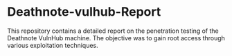# Deathnote-vulhub-Report
This repository contains a detailed report on the penetration testing of the Deathnote VulnHub machine. The objective was to gain root access through various exploitation techniques.
